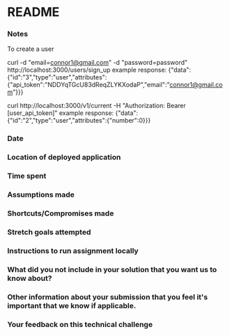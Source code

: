 # README

### Notes
To create a user

curl -d "email=connor1@gmail.com" -d "password=password" http://localhost:3000/users/sign_up
example response: {"data":{"id":"3","type":"user","attributes":{"api_token":"NDDYqTGcU83dReqZLYKXodaP","email":"connor1@gmail.com"}}}

curl http://localhost:3000/v1/current -H "Authorization: Bearer [user_api_token]"
example response: {"data":{"id":"2","type":"user","attributes":{"number":0}}}

### Date

### Location of deployed application

### Time spent

### Assumptions made

### Shortcuts/Compromises made

### Stretch goals attempted

### Instructions to run assignment locally

### What did you not include in your solution that you want us to know about?

### Other information about your submission that you feel it's important that we know if applicable.

### Your feedback on this technical challenge